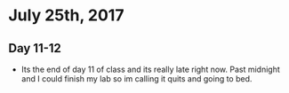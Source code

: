# July 25th, 2017

## Day 11-12

 - Its the end of day 11 of class and its really late right now. Past midnight and I could finish my lab so im calling it quits and going to bed.
